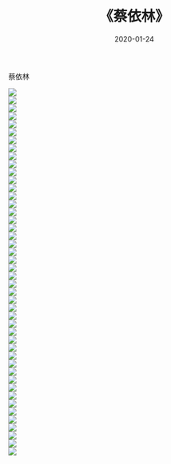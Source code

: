 ﻿---
layout: post
title:  《蔡依林》
date:   2020-01-24
img: http://img.660000.xyz/Sharelink/壁纸/明星魅力/华人明星/蔡依林/000.jpg
categories: [美女, 清纯, 唯美]
---

蔡依林

 ![](http://img.660000.xyz/Sharelink/壁纸/明星魅力/华人明星/蔡依林/001.jpg) <br>![](http://img.660000.xyz/Sharelink/壁纸/明星魅力/华人明星/蔡依林/002.jpg) <br>![](http://img.660000.xyz/Sharelink/壁纸/明星魅力/华人明星/蔡依林/003.jpg) <br>![](http://img.660000.xyz/Sharelink/壁纸/明星魅力/华人明星/蔡依林/004.jpg) <br>![](http://img.660000.xyz/Sharelink/壁纸/明星魅力/华人明星/蔡依林/005.jpg) <br>![](http://img.660000.xyz/Sharelink/壁纸/明星魅力/华人明星/蔡依林/006.jpg) <br>![](http://img.660000.xyz/Sharelink/壁纸/明星魅力/华人明星/蔡依林/007.jpg) <br>![](http://img.660000.xyz/Sharelink/壁纸/明星魅力/华人明星/蔡依林/008.jpg) <br>![](http://img.660000.xyz/Sharelink/壁纸/明星魅力/华人明星/蔡依林/009.jpg) <br>![](http://img.660000.xyz/Sharelink/壁纸/明星魅力/华人明星/蔡依林/010.jpg) <br>![](http://img.660000.xyz/Sharelink/壁纸/明星魅力/华人明星/蔡依林/011.jpg) <br>![](http://img.660000.xyz/Sharelink/壁纸/明星魅力/华人明星/蔡依林/012.jpg) <br>![](http://img.660000.xyz/Sharelink/壁纸/明星魅力/华人明星/蔡依林/013.jpg) <br>![](http://img.660000.xyz/Sharelink/壁纸/明星魅力/华人明星/蔡依林/014.jpg) <br>![](http://img.660000.xyz/Sharelink/壁纸/明星魅力/华人明星/蔡依林/015.jpg) <br>![](http://img.660000.xyz/Sharelink/壁纸/明星魅力/华人明星/蔡依林/016.jpg) <br>![](http://img.660000.xyz/Sharelink/壁纸/明星魅力/华人明星/蔡依林/017.jpg) <br>![](http://img.660000.xyz/Sharelink/壁纸/明星魅力/华人明星/蔡依林/018.jpg) <br>![](http://img.660000.xyz/Sharelink/壁纸/明星魅力/华人明星/蔡依林/019.jpg) <br>![](http://img.660000.xyz/Sharelink/壁纸/明星魅力/华人明星/蔡依林/020.jpg) <br>![](http://img.660000.xyz/Sharelink/壁纸/明星魅力/华人明星/蔡依林/021.jpg) <br>![](http://img.660000.xyz/Sharelink/壁纸/明星魅力/华人明星/蔡依林/022.jpg) <br>![](http://img.660000.xyz/Sharelink/壁纸/明星魅力/华人明星/蔡依林/023.jpg) <br>![](http://img.660000.xyz/Sharelink/壁纸/明星魅力/华人明星/蔡依林/024.jpg) <br>![](http://img.660000.xyz/Sharelink/壁纸/明星魅力/华人明星/蔡依林/025.jpg) <br>![](http://img.660000.xyz/Sharelink/壁纸/明星魅力/华人明星/蔡依林/026.jpg) <br>![](http://img.660000.xyz/Sharelink/壁纸/明星魅力/华人明星/蔡依林/027.jpg) <br>![](http://img.660000.xyz/Sharelink/壁纸/明星魅力/华人明星/蔡依林/028.jpg) <br>![](http://img.660000.xyz/Sharelink/壁纸/明星魅力/华人明星/蔡依林/029.jpg) <br>![](http://img.660000.xyz/Sharelink/壁纸/明星魅力/华人明星/蔡依林/030.jpg) <br>![](http://img.660000.xyz/Sharelink/壁纸/明星魅力/华人明星/蔡依林/031.jpg) <br>![](http://img.660000.xyz/Sharelink/壁纸/明星魅力/华人明星/蔡依林/032.jpg) <br>![](http://img.660000.xyz/Sharelink/壁纸/明星魅力/华人明星/蔡依林/033.jpg) <br>![](http://img.660000.xyz/Sharelink/壁纸/明星魅力/华人明星/蔡依林/034.jpg) <br>![](http://img.660000.xyz/Sharelink/壁纸/明星魅力/华人明星/蔡依林/035.jpg) <br>![](http://img.660000.xyz/Sharelink/壁纸/明星魅力/华人明星/蔡依林/036.jpg) <br>![](http://img.660000.xyz/Sharelink/壁纸/明星魅力/华人明星/蔡依林/037.jpg) <br>![](http://img.660000.xyz/Sharelink/壁纸/明星魅力/华人明星/蔡依林/038.jpg) <br>![](http://img.660000.xyz/Sharelink/壁纸/明星魅力/华人明星/蔡依林/039.jpg) <br>![](http://img.660000.xyz/Sharelink/壁纸/明星魅力/华人明星/蔡依林/040.jpg) <br>![](http://img.660000.xyz/Sharelink/壁纸/明星魅力/华人明星/蔡依林/041.jpg) <br>![](http://img.660000.xyz/Sharelink/壁纸/明星魅力/华人明星/蔡依林/042.jpg) <br>![](http://img.660000.xyz/Sharelink/壁纸/明星魅力/华人明星/蔡依林/043.jpg) <br>![](http://img.660000.xyz/Sharelink/壁纸/明星魅力/华人明星/蔡依林/044.jpg) <br>![](http://img.660000.xyz/Sharelink/壁纸/明星魅力/华人明星/蔡依林/045.jpg) <br>![](http://img.660000.xyz/Sharelink/壁纸/明星魅力/华人明星/蔡依林/046.jpg) <br>